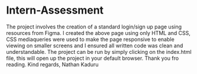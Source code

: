 # Intern-Assessment

The project involves the creation of a standard login/sign up page using resources from Figma.
I created the above page using only HTML and CSS, CSS mediaqueries were used to make the page responsive to enable viewing on smaller screens and I ensured all written code was clean and understandable.
The project can be run by simply clicking on the index.html file, this will open up the project in your default browser.
Thank you fro reading.
Kind regards,
Nathan Kaduru
